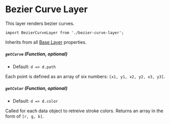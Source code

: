 # Bezier Curve Layer

This layer renders bezier curves.

    import BezierCurveLayer from './bezier-curve-layer';

Inherits from all [Base Layer](/docs/layers/base-layer.md) properties.

##### `getCurve` (Function, optional)

- Default: `d => d.path`

Each point is defined as an array of six numbers: `[x1, y1, x2, y2, x3, y3]`.

##### `getColor` (Function, optional)

- Default: `d => d.color`

Called for each data object to retreive stroke colors.
Returns an array in the form of `[r, g, b]`.
